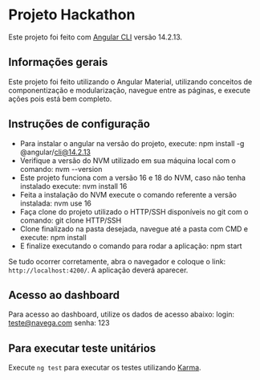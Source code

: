 # Projeto Hackathon

Este projeto foi feito com [Angular CLI](https://github.com/angular/angular-cli) versão 14.2.13.

## Informações gerais

Este projeto foi feito utilizando o Angular Material, utilizando conceitos de componentização e modularização, navegue entre as páginas, e execute ações pois está bem completo. 

## Instruções de configuração

- Para instalar o angular na versão do projeto, execute: npm install -g @angular/cli@14.2.13
- Verifique a versão do NVM utilizado em sua máquina local com o comando: nvm --version 
- Este projeto funciona com a versão 16 e 18 do NVM, caso não tenha instalado execute: nvm install 16
- Feita a instalação do NVM execute o comando referente a versão instalada: nvm use 16
- Faça clone do projeto utilizado o HTTP/SSH disponíveis no git com o comando: git clone HTTP/SSH
- Clone finalizado na pasta desejada, navegue até a pasta com CMD e execute: npm install
- E finalize executando o comando para rodar a aplicação: npm start 

Se tudo ocorrer corretamente, abra o navegador e coloque o link: `http://localhost:4200/`. A aplicação deverá aparecer. 

## Acesso ao dashboard

Para acesso ao dashboard, utilize os dados de acesso abaixo:
login: teste@navega.com
senha: 123

## Para executar teste unitários

Execute `ng test` para executar os testes utilizando [Karma](https://karma-runner.github.io).


